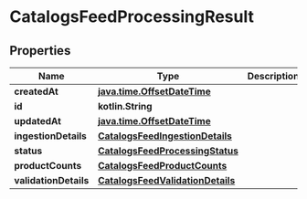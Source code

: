 
# CatalogsFeedProcessingResult

## Properties
| Name | Type | Description | Notes |
| ------------ | ------------- | ------------- | ------------- |
| **createdAt** | [**java.time.OffsetDateTime**](java.time.OffsetDateTime.md) |  |  |
| **id** | **kotlin.String** |  |  |
| **updatedAt** | [**java.time.OffsetDateTime**](java.time.OffsetDateTime.md) |  |  |
| **ingestionDetails** | [**CatalogsFeedIngestionDetails**](CatalogsFeedIngestionDetails.md) |  |  |
| **status** | [**CatalogsFeedProcessingStatus**](CatalogsFeedProcessingStatus.md) |  |  |
| **productCounts** | [**CatalogsFeedProductCounts**](CatalogsFeedProductCounts.md) |  |  |
| **validationDetails** | [**CatalogsFeedValidationDetails**](CatalogsFeedValidationDetails.md) |  |  |



